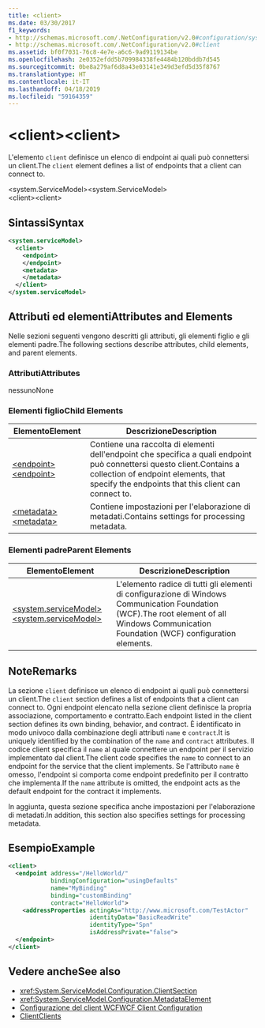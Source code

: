 ```yaml
---
title: <client>
ms.date: 03/30/2017
f1_keywords:
- http://schemas.microsoft.com/.NetConfiguration/v2.0#configuration/system.ServiceModel/client
- http://schemas.microsoft.com/.NetConfiguration/v2.0#client
ms.assetid: bf0f7031-76c8-4e7e-a6c6-9ad9119134be
ms.openlocfilehash: 2e0352efdd5b709984338fe4484b120bddb7d545
ms.sourcegitcommit: 0be8a279af6d8a43e03141e349d3efd5d35f8767
ms.translationtype: HT
ms.contentlocale: it-IT
ms.lasthandoff: 04/18/2019
ms.locfileid: "59164359"
---
```

# <a name="client"></a><span data-ttu-id="2843e-101">\<client></span><span class="sxs-lookup"><span data-stu-id="2843e-101">\<client></span></span>
<span data-ttu-id="2843e-102">L'elemento `client` definisce un elenco di endpoint ai quali può connettersi un client.</span><span class="sxs-lookup"><span data-stu-id="2843e-102">The `client` element defines a list of endpoints that a client can connect to.</span></span>  
  
 <span data-ttu-id="2843e-103">\<system.ServiceModel></span><span class="sxs-lookup"><span data-stu-id="2843e-103">\<system.ServiceModel></span></span>  
<span data-ttu-id="2843e-104">\<client></span><span class="sxs-lookup"><span data-stu-id="2843e-104">\<client></span></span>  
  
## <a name="syntax"></a><span data-ttu-id="2843e-105">Sintassi</span><span class="sxs-lookup"><span data-stu-id="2843e-105">Syntax</span></span>  
  
```xml  
<system.serviceModel>
  <client>
    <endpoint>
    </endpoint>
    <metadata>
    </metadata>
  </client>
</system.serviceModel>
```  
  
## <a name="attributes-and-elements"></a><span data-ttu-id="2843e-106">Attributi ed elementi</span><span class="sxs-lookup"><span data-stu-id="2843e-106">Attributes and Elements</span></span>  
 <span data-ttu-id="2843e-107">Nelle sezioni seguenti vengono descritti gli attributi, gli elementi figlio e gli elementi padre.</span><span class="sxs-lookup"><span data-stu-id="2843e-107">The following sections describe attributes, child elements, and parent elements.</span></span>  
  
### <a name="attributes"></a><span data-ttu-id="2843e-108">Attributi</span><span class="sxs-lookup"><span data-stu-id="2843e-108">Attributes</span></span>  
 <span data-ttu-id="2843e-109">nessuno</span><span class="sxs-lookup"><span data-stu-id="2843e-109">None</span></span>  
  
### <a name="child-elements"></a><span data-ttu-id="2843e-110">Elementi figlio</span><span class="sxs-lookup"><span data-stu-id="2843e-110">Child Elements</span></span>  
  
|<span data-ttu-id="2843e-111">Elemento</span><span class="sxs-lookup"><span data-stu-id="2843e-111">Element</span></span>|<span data-ttu-id="2843e-112">Descrizione</span><span class="sxs-lookup"><span data-stu-id="2843e-112">Description</span></span>|  
|-------------|-----------------|  
|[<span data-ttu-id="2843e-113">\<endpoint></span><span class="sxs-lookup"><span data-stu-id="2843e-113">\<endpoint></span></span>](../../../../../docs/framework/configure-apps/file-schema/wcf/endpoint-of-client.md)|<span data-ttu-id="2843e-114">Contiene una raccolta di elementi dell'endpoint che specifica a quali endpoint può connettersi questo client.</span><span class="sxs-lookup"><span data-stu-id="2843e-114">Contains a collection of endpoint elements, that specify the endpoints that this client can connect to.</span></span>|  
|[<span data-ttu-id="2843e-115">\<metadata></span><span class="sxs-lookup"><span data-stu-id="2843e-115">\<metadata></span></span>](../../../../../docs/framework/configure-apps/file-schema/wcf/metadata.md)|<span data-ttu-id="2843e-116">Contiene impostazioni per l'elaborazione di metadati.</span><span class="sxs-lookup"><span data-stu-id="2843e-116">Contains settings for processing metadata.</span></span>|  
  
### <a name="parent-elements"></a><span data-ttu-id="2843e-117">Elementi padre</span><span class="sxs-lookup"><span data-stu-id="2843e-117">Parent Elements</span></span>  
  
|<span data-ttu-id="2843e-118">Elemento</span><span class="sxs-lookup"><span data-stu-id="2843e-118">Element</span></span>|<span data-ttu-id="2843e-119">Descrizione</span><span class="sxs-lookup"><span data-stu-id="2843e-119">Description</span></span>|  
|-------------|-----------------|  
|[<span data-ttu-id="2843e-120">\<system.serviceModel></span><span class="sxs-lookup"><span data-stu-id="2843e-120">\<system.serviceModel></span></span>](../../../../../docs/framework/configure-apps/file-schema/wcf/system-servicemodel.md)|<span data-ttu-id="2843e-121">L'elemento radice di tutti gli elementi di configurazione di Windows Communication Foundation (WCF).</span><span class="sxs-lookup"><span data-stu-id="2843e-121">The root element of all Windows Communication Foundation (WCF) configuration elements.</span></span>|  
  
## <a name="remarks"></a><span data-ttu-id="2843e-122">Note</span><span class="sxs-lookup"><span data-stu-id="2843e-122">Remarks</span></span>  
 <span data-ttu-id="2843e-123">La sezione `client` definisce un elenco di endpoint ai quali può connettersi un client.</span><span class="sxs-lookup"><span data-stu-id="2843e-123">The `client` section defines a list of endpoints that a client can connect to.</span></span> <span data-ttu-id="2843e-124">Ogni endpoint elencato nella sezione client definisce la propria associazione, comportamento e contratto.</span><span class="sxs-lookup"><span data-stu-id="2843e-124">Each endpoint listed in the client section defines its own binding, behavior, and contract.</span></span> <span data-ttu-id="2843e-125">È identificato in modo univoco dalla combinazione degli attributi `name` e `contract`.</span><span class="sxs-lookup"><span data-stu-id="2843e-125">It is uniquely identified by the combination of the `name` and `contract` attributes.</span></span> <span data-ttu-id="2843e-126">Il codice client specifica il `name` al quale connettere un endpoint per il servizio implementato dal client.</span><span class="sxs-lookup"><span data-stu-id="2843e-126">The client code specifies the `name` to connect to an endpoint for the service that the client implements.</span></span> <span data-ttu-id="2843e-127">Se l'attributo `name` è omesso, l'endpoint si comporta come endpoint predefinito per il contratto che implementa.</span><span class="sxs-lookup"><span data-stu-id="2843e-127">If the `name` attribute is omitted, the endpoint acts as the default endpoint for the contract it implements.</span></span>  
  
 <span data-ttu-id="2843e-128">In aggiunta, questa sezione specifica anche impostazioni per l'elaborazione di metadati.</span><span class="sxs-lookup"><span data-stu-id="2843e-128">In addition, this section also specifies settings for processing metadata.</span></span>  
  
## <a name="example"></a><span data-ttu-id="2843e-129">Esempio</span><span class="sxs-lookup"><span data-stu-id="2843e-129">Example</span></span>  
  
```xml  
<client>
  <endpoint address="/HelloWorld/"
            bindingConfiguration="usingDefaults"
            name="MyBinding"
            binding="customBinding"
            contract="HelloWorld">
    <addressProperties actingAs="http://www.microsoft.com/TestActor"
                       identityData="BasicReadWrite"
                       identityType="Spn"
                       isAddressPrivate="false">
  </endpoint>
</client>
```  
  
## <a name="see-also"></a><span data-ttu-id="2843e-130">Vedere anche</span><span class="sxs-lookup"><span data-stu-id="2843e-130">See also</span></span>

- <xref:System.ServiceModel.Configuration.ClientSection>
- <xref:System.ServiceModel.Configuration.MetadataElement>
- [<span data-ttu-id="2843e-131">Configurazione del client WCF</span><span class="sxs-lookup"><span data-stu-id="2843e-131">WCF Client Configuration</span></span>](../../../../../docs/framework/wcf/feature-details/client-configuration.md)
- [<span data-ttu-id="2843e-132">Client</span><span class="sxs-lookup"><span data-stu-id="2843e-132">Clients</span></span>](../../../../../docs/framework/wcf/feature-details/clients.md)
